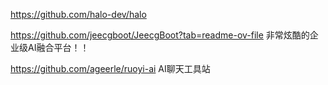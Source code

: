 




https://github.com/halo-dev/halo




https://github.com/jeecgboot/JeecgBoot?tab=readme-ov-file  非常炫酷的企业级AI融合平台！！


https://github.com/ageerle/ruoyi-ai AI聊天工具站